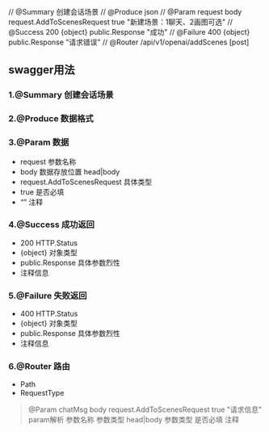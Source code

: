 // @Summary	创建会话场景
// @Produce	json
// @Param		request	body		request.AddToScenesRequest	true	"新建场景：1聊天、2画图可选"
// @Success	200		{object}	public.Response				"成功"
// @Failure	400		{object}	public.Response				"请求错误"
// @Router		/api/v1/openai/addScenes [post]

## swagger用法
### 1.@Summary	创建会话场景
### 2.@Produce  数据格式
### 3.@Param    数据
+ request 参数名称
+ body 数据存放位置 head|body
+ request.AddToScenesRequest 具体类型
+ true 是否必填
+ “” 注释
### 4.@Success  成功返回
+ 200 HTTP.Status
+ {object} 对象类型
+ public.Response 具体参数烈性
+ 注释信息
### 5.@Failure  失败返回
+ 400 HTTP.Status
+ {object} 对象类型
+ public.Response 具体参数烈性
+ 注释信息
### 6.@Router   路由
+ Path
+ RequestType

> @Param		chatMsg		body		request.AddToScenesRequest		true "请求信息"
> param解析  参数名称  参数类型 head|body   参数类型  是否必填   注释
